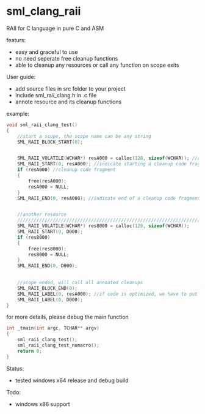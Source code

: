 # sml_clang_raii
RAII for C language in pure C and ASM

featurs:
- easy and graceful to use
- no need seperate free cleanup functions
- able to cleanup any resources or call any function on scope exits


User guide:
- add source files in src folder to your project
- include sml_raii_clang.h in .c file
- annote resource and its cleanup functions

example:

```c
void sml_raii_clang_test()
{
	//start a scope, the scope name can be any string
	SML_RAII_BLOCK_START(0); 


	SML_RAII_VOLATILE(WCHAR*) resA000 = calloc(128, sizeof(WCHAR)); //allocate memory resource
	SML_RAII_START(0, resA000); //indicate starting a cleanup code fragment, here 'resA000' can be any string you want
	if (resA000) //cleanup code fragment
	{
		free(resA000);
		resA000 = NULL;
	}
	SML_RAII_END(0, resA000); //indicate end of a cleanup code fragment


	//another resource
	//////////////////////////////////////////////////////////////////////////
	SML_RAII_VOLATILE(WCHAR*) res8000 = calloc(128, sizeof(WCHAR));
	SML_RAII_START(0, D000);
	if (res8000)
	{
		free(res8000);
		res8000 = NULL;
	}
	SML_RAII_END(0, D000);

	
	//scope ended, will call all annoated cleanups
	SML_RAII_BLOCK_END(0);
	SML_RAII_LABEL(0, resA000); //if code is optimized, we have to put labels after SML_RAII_BLOCK_END
	SML_RAII_LABEL(0, D000);
}
```

for more details, please debug the main function

```c
int _tmain(int argc, TCHAR** argv)
{
	sml_raii_clang_test();
	sml_raii_clang_test_nomacro();
	return 0;
}
```

Status:
- tested windows x64 release and debug build

Todo:
- windows x86 support
